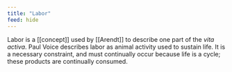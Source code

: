 ```yaml
---
title: "Labor"
feed: hide
---
```


Labor is a [[concept]] used by [[Arendt]] to describe one part of the _vita activa_. Paul Voice describes labor as animal activity used to sustain life. It is a necessary constraint, and must continually occur because life is a cycle; these products are continually consumed. 